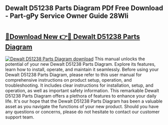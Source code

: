 ## Dewalt D51238 Parts Diagram PDf Free Download - Part-gPy Service Owner Guide 28Wli

# <h2><a href="http://dfohty.blite.top/?on=Dewalt+D51238+Parts+Diagram">🔗Download New 👉🔴 Dewalt D51238 Parts Diagram</a></h2>

[![Dewalt D51238 Parts Diagram download](https://i.imgur.com/lujVjoI.png)](http://dfohty.blite.top/?on=Dewalt+D51238+Parts+Diagram)
This manual unlocks the potential of your new Dewalt D51238 Parts Diagram. Explore its features, learn how to install, operate, and maintain it seamlessly. Before using your Dewalt D51238 Parts Diagram, please refer to this user manual for comprehensive instructions on product setup, operation, and troubleshooting. It includes clear instructions for installation, setup, and operation, as well as important safety information. This remarkable Dewalt D51238 Parts Diagram offers a plethora of features to enhance your daily life. It's our hope that the Dewalt D51238 Parts Diagram has been a valuable asset as you navigate the functions of your new product. Should you have any questions or concerns, please do not hesitate to contact our customer support team.
